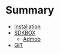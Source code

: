 # Summary

* [Installation](README.md)
* [SDKBOX](chapter/README.md)
   * [Admob](chapter/test.md)
* [GIT](git/README.md)

